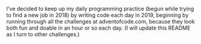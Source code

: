 I've decided to keep up my daily programming practice (begun while trying to find a new job in 2018) by writing code each day in 2019, beginning by running through all the challenges at adventofcode.com, because they look both fun and doable in an hour or so each day. (I will update this README as I turn to other challenges.)
